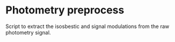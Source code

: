 # Photometry preprocess
Script to extract the isosbestic and signal modulations from the raw photometry signal.
